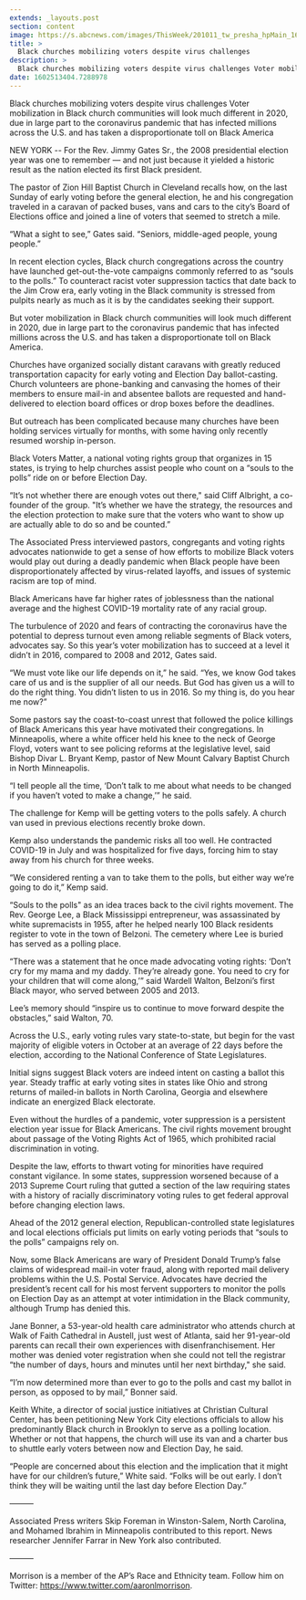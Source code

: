 ```yaml
--- 
extends: _layouts.post 
section: content 
image: https://s.abcnews.com/images/ThisWeek/201011_tw_presha_hpMain_16x9_992.jpg 
title: > 
  Black churches mobilizing voters despite virus challenges 
description: > 
  Black churches mobilizing voters despite virus challenges Voter mobilization in Black church communities will look much different in 2020, due in large part to the coronavirus pandemic that has infected millions across the U.S. and has taken a disproportionate toll on Black AmericaNEW YORK -- For the Rev.Churches have organized socially distant caravans with greatly reduced transportation capacity for early voting and Election Day ballot-casting.The turbulence of 2020 and fears of contracting the coronavirus have the potential to depress turnout even among reliable segments of Black voters, advocates say.Initial signs suggest Black voters are indeed intent on casting a ballot this year.The civil rights movement brought about passage of the Voting Rights Act of 1965, which prohibited racial discrimination in voting. 
date: 1602513404.7288978 
--- 
```

Black churches mobilizing voters despite virus challenges Voter mobilization in Black church communities will look much different in 2020, due in large part to the coronavirus pandemic that has infected millions across the U.S. and has taken a disproportionate toll on Black America

NEW YORK -- For the Rev. Jimmy Gates Sr., the 2008 presidential election year was one to remember — and not just because it yielded a historic result as the nation elected its first Black president.

The pastor of Zion Hill Baptist Church in Cleveland recalls how, on the last Sunday of early voting before the general election, he and his congregation traveled in a caravan of packed buses, vans and cars to the city’s Board of Elections office and joined a line of voters that seemed to stretch a mile.

“What a sight to see,” Gates said. “Seniors, middle-aged people, young people.”

In recent election cycles, Black church congregations across the country have launched get-out-the-vote campaigns commonly referred to as “souls to the polls.” To counteract racist voter suppression tactics that date back to the Jim Crow era, early voting in the Black community is stressed from pulpits nearly as much as it is by the candidates seeking their support.

But voter mobilization in Black church communities will look much different in 2020, due in large part to the coronavirus pandemic that has infected millions across the U.S. and has taken a disproportionate toll on Black America.

Churches have organized socially distant caravans with greatly reduced transportation capacity for early voting and Election Day ballot-casting. Church volunteers are phone-banking and canvasing the homes of their members to ensure mail-in and absentee ballots are requested and hand-delivered to election board offices or drop boxes before the deadlines.

But outreach has been complicated because many churches have been holding services virtually for months, with some having only recently resumed worship in-person.

Black Voters Matter, a national voting rights group that organizes in 15 states, is trying to help churches assist people who count on a “souls to the polls” ride on or before Election Day.

“It’s not whether there are enough votes out there," said Cliff Albright, a co-founder of the group. "It’s whether we have the strategy, the resources and the election protection to make sure that the voters who want to show up are actually able to do so and be counted.”

The Associated Press interviewed pastors, congregants and voting rights advocates nationwide to get a sense of how efforts to mobilize Black voters would play out during a deadly pandemic when Black people have been disproportionately affected by virus-related layoffs, and issues of systemic racism are top of mind.

Black Americans have far higher rates of joblessness than the national average and the highest COVID-19 mortality rate of any racial group.

The turbulence of 2020 and fears of contracting the coronavirus have the potential to depress turnout even among reliable segments of Black voters, advocates say. So this year’s voter mobilization has to succeed at a level it didn’t in 2016, compared to 2008 and 2012, Gates said.

“We must vote like our life depends on it,” he said. “Yes, we know God takes care of us and is the supplier of all our needs. But God has given us a will to do the right thing. You didn’t listen to us in 2016. So my thing is, do you hear me now?”

Some pastors say the coast-to-coast unrest that followed the police killings of Black Americans this year have motivated their congregations. In Minneapolis, where a white officer held his knee to the neck of George Floyd, voters want to see policing reforms at the legislative level, said Bishop Divar L. Bryant Kemp, pastor of New Mount Calvary Baptist Church in North Minneapolis.

“I tell people all the time, ‘Don’t talk to me about what needs to be changed if you haven’t voted to make a change,’” he said.

The challenge for Kemp will be getting voters to the polls safely. A church van used in previous elections recently broke down.

Kemp also understands the pandemic risks all too well. He contracted COVID-19 in July and was hospitalized for five days, forcing him to stay away from his church for three weeks.

“We considered renting a van to take them to the polls, but either way we’re going to do it,” Kemp said.

“Souls to the polls" as an idea traces back to the civil rights movement. The Rev. George Lee, a Black Mississippi entrepreneur, was assassinated by white supremacists in 1955, after he helped nearly 100 Black residents register to vote in the town of Belzoni. The cemetery where Lee is buried has served as a polling place.

“There was a statement that he once made advocating voting rights: ‘Don’t cry for my mama and my daddy. They’re already gone. You need to cry for your children that will come along,’” said Wardell Walton, Belzoni’s first Black mayor, who served between 2005 and 2013.

Lee’s memory should “inspire us to continue to move forward despite the obstacles,” said Walton, 70.

Across the U.S., early voting rules vary state-to-state, but begin for the vast majority of eligible voters in October at an average of 22 days before the election, according to the National Conference of State Legislatures.

Initial signs suggest Black voters are indeed intent on casting a ballot this year. Steady traffic at early voting sites in states like Ohio and strong returns of mailed-in ballots in North Carolina, Georgia and elsewhere indicate an energized Black electorate.

Even without the hurdles of a pandemic, voter suppression is a persistent election year issue for Black Americans. The civil rights movement brought about passage of the Voting Rights Act of 1965, which prohibited racial discrimination in voting.

Despite the law, efforts to thwart voting for minorities have required constant vigilance. In some states, suppression worsened because of a 2013 Supreme Court ruling that gutted a section of the law requiring states with a history of racially discriminatory voting rules to get federal approval before changing election laws.

Ahead of the 2012 general election, Republican-controlled state legislatures and local elections officials put limits on early voting periods that “souls to the polls” campaigns rely on.

Now, some Black Americans are wary of President Donald Trump’s false claims of widespread mail-in voter fraud, along with reported mail delivery problems within the U.S. Postal Service. Advocates have decried the president’s recent call for his most fervent supporters to monitor the polls on Election Day as an attempt at voter intimidation in the Black community, although Trump has denied this.

Jane Bonner, a 53-year-old health care administrator who attends church at Walk of Faith Cathedral in Austell, just west of Atlanta, said her 91-year-old parents can recall their own experiences with disenfranchisement. Her mother was denied voter registration when she could not tell the registrar “the number of days, hours and minutes until her next birthday," she said.

“I’m now determined more than ever to go to the polls and cast my ballot in person, as opposed to by mail,” Bonner said.

Keith White, a director of social justice initiatives at Christian Cultural Center, has been petitioning New York City elections officials to allow his predominantly Black church in Brooklyn to serve as a polling location. Whether or not that happens, the church will use its van and a charter bus to shuttle early voters between now and Election Day, he said.

“People are concerned about this election and the implication that it might have for our children’s future,” White said. “Folks will be out early. I don’t think they will be waiting until the last day before Election Day.”

———

Associated Press writers Skip Foreman in Winston-Salem, North Carolina, and Mohamed Ibrahim in Minneapolis contributed to this report. News researcher Jennifer Farrar in New York also contributed.

———

Morrison is a member of the AP’s Race and Ethnicity team. Follow him on Twitter: https://www.twitter.com/aaronlmorrison.